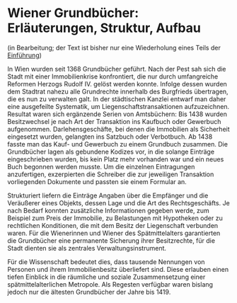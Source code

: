 # Wiener Grundbücher: Erläuterungen, Struktur, Aufbau

(in Bearbeitung; der Text ist bisher nur eine Wiederholung eines Teils der [Einführung](projekt.md))

In Wien wurden seit 1368 Grundbücher geführt. Nach der Pest sah sich die Stadt mit einer Immobilienkrise konfrontiert, die nur durch umfangreiche Reformen Herzogs Rudolf IV. gelöst werden konnte. Infolge dessen wurden dem Stadtrat nahezu alle Grundrechte innerhalb des Burgfrieds übertragen, die es nun zu verwalten galt. In der städtischen Kanzlei entwarf man daher eine ausgefeilte Systematik, um Liegenschaftstransaktionen aufzuzeichnen. Resultat waren sich ergänzende Serien von Amtsbüchern: Bis 1438 wurden Besitzwechsel je nach Art der Transaktion ins Kaufbuch oder Gewerbuch aufgenommen. Darlehensgeschäfte, bei denen die Immobilien als Sicherheit eingesetzt wurden, gelangten ins Satzbuch oder Verbotbuch. Ab 1438 fasste man das Kauf- und Gewerbuch zu einem Grundbuch zusammen. Die Grundbücher lagen als gebundene Kodizes vor, in die solange Einträge eingeschrieben wurden, bis kein Platz mehr vorhanden war und ein neues Buch begonnen werden musste. Um die einzelnen Eintragungen anzufertigen, exzerpierten die Schreiber die zur jeweiligen Transaktion vorliegenden Dokumente und passten sie einem Formular an. 

Strukturiert liefern die Einträge Angaben über die Empfänger und die Veräußerer eines Objekts, dessen Lage und die Art des Rechtsgeschäfts. Je nach Bedarf konnten zusätzliche Informationen gegeben werde, zum Beispiel zum Preis der Immobilie, zu Belastungen mit Hypotheken oder zu rechtlichen Konditionen, die mit dem Besitz der Liegenschaft verbunden waren. Für die Wienerinnen und Wiener des Spätmittelalters garantierten die Grundbücher eine permanente Sicherung ihrer Besitzrechte, für die Stadt dienten sie als zentrales Verwaltungsinstrument. 

Für die Wissenschaft bedeutet dies, dass tausende Nennungen von Personen und ihrem Immobilienbesitz überliefert sind. Diese erlauben einen tiefen Einblick in die räumliche und soziale Zusammensetzung einer spätmittelalterlichen Metropole. Als Regesten verfügbar waren bislang jedoch nur die ältesten Grundbücher der Jahre bis 1419.

